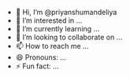 - 👋 Hi, I’m @priyanshumandeliya
- 👀 I’m interested in ...
- 🌱 I’m currently learning ...
- 💞️ I’m looking to collaborate on ...
- 📫 How to reach me ...
- 😄 Pronouns: ...
- ⚡ Fun fact: ...

<!---
priyanshumandeliya/priyanshumandeliya is a ✨ special ✨ repository because its `README.md` (this file) appears on your GitHub profile.
You can click the Preview link to take a look at your changes.
--->
